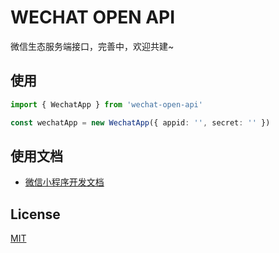 # WECHAT OPEN API

微信生态服务端接口，完善中，欢迎共建~


## 使用

```ts
import { WechatApp } from 'wechat-open-api'

const wechatApp = new WechatApp({ appid: '', secret: '' })
```


## 使用文档

- [微信小程序开发文档](https://developers.weixin.qq.com/miniprogram/dev/framework/)


## License

[MIT](/LICENSE)
